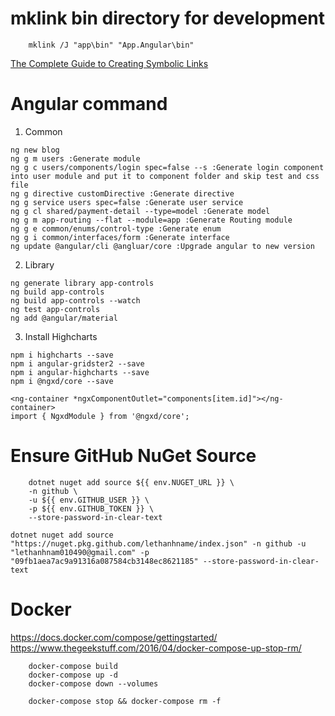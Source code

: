 # mklink bin directory for development
```
    mklink /J "app\bin" "App.Angular\bin"
```
[The Complete Guide to Creating Symbolic Links](https://www.howtogeek.com/howto/16226/complete-guide-to-symbolic-links-symlinks-on-windows-or-linux/)
# Angular command
1. Common
```
ng new blog
ng g m users :Generate module
ng g c users/components/login spec=false --s :Generate login component into user module and put it to component folder and skip test and css file
ng g directive customDirective :Generate directive
ng g service users spec=false :Generate user service
ng g cl shared/payment-detail --type=model :Generate model
ng g m app-routing --flat --module=app :Generate Routing module
ng g e common/enums/control-type :Generate enum
ng g i common/interfaces/form :Generate interface
ng update @angular/cli @angluar/core :Upgrade angular to new version
```
2. Library
```
ng generate library app-controls
ng build app-controls
ng build app-controls --watch
ng test app-controls
ng add @angular/material
```

3. Install Highcharts
```
npm i highcharts --save
npm i angular-gridster2 --save
npm i angular-highcharts --save
npm i @ngxd/core --save
```

```
<ng-container *ngxComponentOutlet="components[item.id]"></ng-container>
import { NgxdModule } from '@ngxd/core';
```

# Ensure GitHub NuGet Source
```
    dotnet nuget add source ${{ env.NUGET_URL }} \
    -n github \
    -u ${{ env.GITHUB_USER }} \
    -p ${{ env.GITHUB_TOKEN }} \
    --store-password-in-clear-text

dotnet nuget add source "https://nuget.pkg.github.com/lethanhname/index.json" -n github -u "lethanhnam010490@gmail.com" -p "09fb1aea7ac9a91316a087584cb3148ec8621185" --store-password-in-clear-text
```
# Docker
https://docs.docker.com/compose/gettingstarted/
https://www.thegeekstuff.com/2016/04/docker-compose-up-stop-rm/

```
    docker-compose build
    docker-compose up -d 
    docker-compose down --volumes
    
    docker-compose stop && docker-compose rm -f
```
